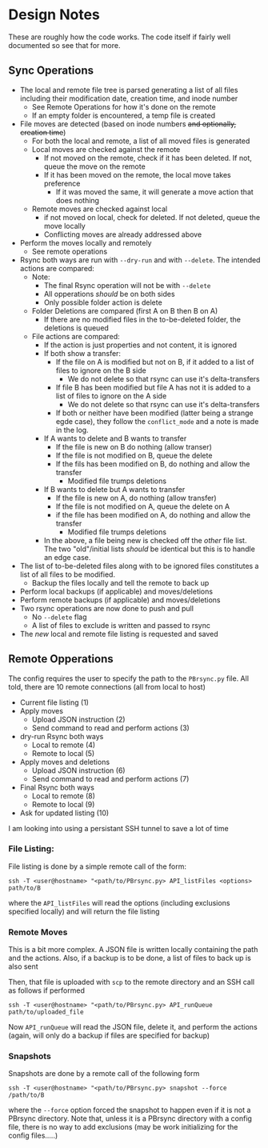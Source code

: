 # Design Notes

These are roughly how the code works. The code itself if fairly well documented so see that for more.

## Sync Operations

* The local and remote file tree is parsed generating a list of all files including their modification date, creation time, and inode number
    * See  Remote Operations for how it's done on the remote
    * If an empty folder is encountered, a temp file is created
* File moves are detected (based on inode numbers ~~and optionally, creation time~~)
    * For both the local and remote, a list of all moved files is generated
    * Local moves are checked against the remote
        * If not moved on the remote, check if it has been deleted. If not, queue the move on the remote
        * If it has been moved on the remote, the local move takes preference
            * If it was moved the same, it will generate a move action that does nothing
    * Remote moves are checked against local
        * if not moved on local, check for deleted. If not deleted, queue the move locally
        * Conflicting moves are already addressed above
* Perform the moves locally and remotely
    * See remote operations
* Rsync both ways are run with `--dry-run` and with `--delete`. The intended actions are compared:
    * Note:
        * The final Rsync operation will not be with `--delete`
        * All opperations *should* be on both sides 
        * Only possible folder action is delete
    * Folder Deletions are compared (first A on B then B on A)
        * If there are no modified files in the to-be-deleted folder, the deletions is queued
    * File actions are compared:
        * If the action is just properties and not content, it is ignored
        * If both show a transfer:
            * If the file on A is modified but not on B, if it added to a list of files to ignore on the B side
                * We do not delete so that rsync can use it's delta-transfers
            * If file B has been modified but file A has not it is added to a list of files to ignore on the A side
                * We do not delete so that rsync can use it's delta-transfers
            * If both or neither have been modified (latter being a strange egde case), they follow the  `conflict_mode` and a note is made in the log.
        * If A wants to delete and B wants to transfer
            * If the file is new on B do nothing (allow transer)
            * If the file is not modified on B, queue the delete
            * If the fils has been modified on B, do nothing and allow the transfer
                * Modified file trumps deletions
        * If B wants to delete but A wants to transfer
            * If the file is new on A, do nothing (allow transfer)
            * If the file is not modified on A, queue the delete on A
            * if the file has been modified on A, do nothing and allow the transfer
                * Modified file trumps deletions
        * In the above, a file being new is checked off the *other* file list. The two "old"/initial lists *should* be identical but this is to handle an edge case.
* The list of to-be-deleted files along with to be ignored files constitutes a list of all files to be modified.
    * Backup the files locally and tell the remote to back up
* Perform local backups (if applicable) and moves/deletions
* Perform remote backups (if applicable) and moves/deletions
* Two rsync operations are now done to push and pull
    * No `--delete` flag
    * A list of files to exclude is written and passed to rsync
* The *new* local and remote file listing is requested and saved


## Remote Opperations

The config requires the user to specify the path to the `PBrsync.py` file. All told, there are 10 remote connections (all from local to host)

* Current file listing (1)
* Apply moves
    * Upload JSON instruction (2)
    * Send command to read and perform actions (3)
* dry-run Rsync both ways
    * Local to remote (4)
    * Remote to local (5)
* Apply moves and deletions 
    * Upload JSON instruction (6)
    * Send command to read and perform actions (7)    
* Final Rsync both ways
    * Local to remote (8)
    * Remote to local (9)
* Ask for updated listing (10)

I am looking into using a persistant SSH tunnel to save a lot of time

### File Listing:

File listing is done by a simple remote call of the form:

    ssh -T <user@hostname> "<path/to/PBrsync.py> API_listFiles <options> path/to/B

where the `API_listFiles` will read the options (including exclusions specified locally) and will return the file listing

### Remote Moves

This is a bit more complex. A JSON file is written locally containing the path and the actions. Also, if a backup is to be done, a list of files to back up is also sent

Then, that file is uploaded with `scp` to the remote directory and an SSH call as follows if performed 
    
    ssh -T <user@hostname> "<path/to/PBrsync.py> API_runQueue path/to/uploaded_file

Now `API_runQueue` will read the JSON file, delete it, and perform the actions (again, will only do a backup if files are specified for backup)        
  
### Snapshots

Snapshots are done by a remote call of the following form

    ssh -T <user@hostname> "<path/to/PBrsync.py> snapshot --force /path/to/B
    
where the `--force` option forced the snapshot to happen even if it is not a PBrsync directory. Note that, unless it is a PBrsync directory with a config file, there is no way to add exclusions (may be work initializing for the config files.....)      
